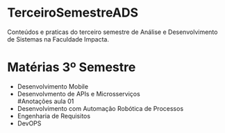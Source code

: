 # TerceiroSemestreADS
Conteúdos e praticas do terceiro semestre de Análise e Desenvolvimento de Sistemas na Faculdade Impacta.
<h1> Matérias 3º Semestre </h1>
<ul> 
  <li>Desenvolvimento Mobile</li>
  <li>Desenvolvmento de APIs e Microsserviços</li>
  #Anotações aula 01
   
  <li>Desenvolvimento com Automação Robótica de Processos</li>
  <li>Engenharia de Requisitos </li>
  <li>DevOPS</li>








</ul>

